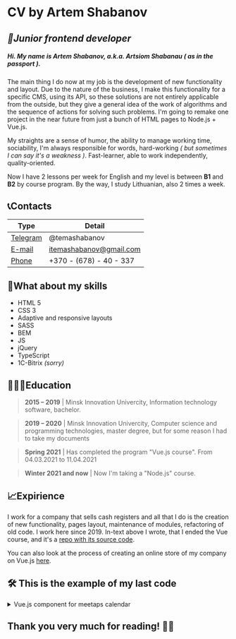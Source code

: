 # CV by Artem Shabanov
## _🚀Junior frontend developer_

##### Hi. My name is Artem Shabanov, a.k.a. Artsiom Shabanau _( as in the passport )_.

The main thing I do now at my job is the development of new functionality and layout. Due to the nature of the business, I make this functionality for a specific CMS, using its API, so these solutions are not entirely applicable from the outside, but they give a general idea of the work of algorithms and the sequence of actions for solving such problems. I'm going to remake one project in the near future from just a bunch of HTML pages to Node.js + Vue.js.

My straights are a sense of humor, the ability to manage working time, sociability, I'm always responsible for words, hard-working _( but sometimes I can say it's a weakness )_. Fast-learner, able to work independently, quality-oriented.

Now I have 2 lessons per week for English and my level is between __B1__ and __B2__ by course program. By the way, I study Lithuanian, also 2 times a week.

## 📞Contacts

| Type | Detail |
| ------ | ------ |
| [Telegram](https://t.me/temashabanov) | @temashabanov |
| [E-mail](mailto:itemashabanov@gmail.com) | itemashabanov@gmail.com |
| [Phone](tel:+37067840337) | +370 - (678) - 40 - 337 |

## 🗿What about my skills

- HTML 5
- CSS 3
- Adaptive and responsive layouts
- SASS
- BEM
- JS
- jQuery
- TypeScript
- 1C-Bitrix _(sorry)_

## 👨🏻‍🎓Education

> __2015 – 2019__ \| Minsk Innovation Univercity, Information technology software, bachelor.

> __2019 – 2020__ \| Minsk Innovation Univercity, Computer science and programming technologies, master degree, but for some reason I had to take my documents

> __Spring 2021__ \| Has completed the program "Vue.js course". From 04.03.2021 to 11.04.2021

> __Winter 2021 and now__ \| Now I'm taking a "Node.js" course.

## 📈Expirience

I work for a company that sells cash registers and all that I do is the creation of new functionality, pages layout, maintenance of modules, refactoring of old code. I work here since 2019.
In-text above I wrote, that I ended the Vue course, and it's a [repo with its source code](https://github.com/itemashabanov/vue-20210304_itemashabanov).

You can also look at the process of creating an online store of my company on Vue.js [here](https://github.com/itemashabanov/spb-kassa).

## 🛠 This is the example of my last code

<details>
  <summary>Vue.js component for meetaps calendar</summary>
  <p>

  ```
    <template>
      <div class="rangepicker">
        <div class="rangepicker__calendar">
          <div class="rangepicker__month-indicator">
            <div class="rangepicker__selector-controls">
              <button class="rangepicker__selector-control-left" @click="decrease"></button>
              <div>{{ localeDate }}</div>
              <button class="rangepicker__selector-control-right" @click="increase"></button>
            </div>
          </div>
          <div class="rangepicker__date-grid">
            <div v-for="day in prevMonthDays" class="rangepicker__cell rangepicker__cell_inactive">
              {{ day.day }}
              <a v-for="meetup in day.meetups" class="rangepicker__event">{{ meetup.title }}</a>
            </div>
            <template v-for="week in curMonthDays">
              <div v-for="day in week" class="rangepicker__cell">
                {{ day.day }}
                <a v-for="meetup in day.meetups" class="rangepicker__event">{{ meetup.title }}</a>
              </div>
            </template>
            <div v-for="day in nextMonthDays" class="rangepicker__cell rangepicker__cell_inactive">
              {{ day.day }}
              <a v-for="meetup in day.meetups" class="rangepicker__event">{{ meetup.title }}</a>
            </div>
          </div>
        </div>
      </div>
    </template>

    <script>
    export default {
      name: 'MeetupsCalendar',

      props: {
        meetups: {
          type: Array,
          required: true,
        },
      },

      data() {
        return {
          date: new Date(),
        };
      },

      computed: {
        localeMeetups() {
          if (!this.meetups) return false;

          return this.meetups.map((meetup) => ({
            ...meetup,
            year: new Date(meetup.date).getFullYear(),
            month: new Date(meetup.date).getMonth(),
            day: new Date(meetup.date).getDate(),
          }));
        },

        month() {
          return this.date.getMonth()
        },

        year() {
          return this.date.getFullYear()
        },

        localeDate() {
          return this.date.toLocaleString(navigator.language, {
            year: 'numeric',
            month: 'long',
          });
        },

        prevMonthDays() {
          const prevMonth = new Date(this.year, this.month, 0).getDate();
          let days = [];
          if (this.curMonthDays[0].length > 0) {
            for (let i = this.curMonthDays[0].length; i < 7; i++) {
              const meetups = this.filterMeetups(prevMonth - 6 + i, this.month, this.year);
              days.push({ day: prevMonth - 6 + i, meetups });
            }
          }
          return days;
        },

        nextMonthDays() {
          let days = [];
          if (this.curMonthDays[this.curMonthDays.length - 1].length > 0) {
            for (let i = this.curMonthDays[this.curMonthDays.length - 1].length, j = 1; i < 7; i++, j++) {
              const meetups = this.filterMeetups(i, this.month, this.year);
              days.push({ day: j, meetups });
            }
          }
          return days;
        },

        curMonthDays() {
          let days = [],
            week = 0;
          const thisMonthDays = new Date(this.year, this.month + 1, 0).getDate();

          days[week] = [];
          for (let i = 1; i <= thisMonthDays; i++) {
            const meetups = this.filterMeetups(i, this.month, this.year);
            if (new Date(this.year, this.month, i).getDay() != 1) {
              days[week].push({ day: i, meetups });
            } else {
              week++;
              days[week] = [];
              days[week].push({ day: i, meetups });
            }
          }
          return days;
        },
      },

      methods: {
        decrease() {
          this.date = new Date(this.year, this.month - 1);
        },

        increase() {
          this.date = new Date(this.year, this.month + 1);
        },

        filterMeetups(day, month, year) {
          return this.localeMeetups.filter((meetup) => {
            return day === meetup.day && month === meetup.month && year === meetup.year;
          });
        },
      },
    };
    </script>
  ```

  </p>
</details>

## Thank you very much for reading! ✌🏼